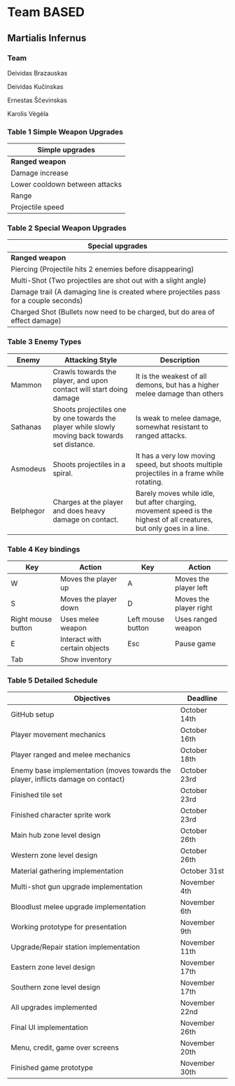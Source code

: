 # Team BASED

## Martialis Infernus

### Team

Deividas Brazauskas

Deividas Kučinskas

Ernestas Ščevinskas

Karolis Vėgėla

### Table 1 Simple Weapon Upgrades

|**Simple upgrades** |
| - |
|**Ranged weapon** |**Melee weapon** |
|Damage increase |
|Lower cooldown between attacks |
|Range |“Swing” size |
|Projectile speed |“Swing” speed |

### Table 2 Special Weapon Upgrades

|**Special upgrades** |
| - |
|**Ranged weapon** |**Melee weapon** |
|Piercing (Projectile hits 2 enemies before disappearing) |Bloodlust (Attack cooldown is temporarily increased with each kill, but disables the weapon for a while after ending) |
|Multi-Shot (Two projectiles are shot out with a slight angle) |Projectile contact (Allows for swings to hit projectiles and destroy them) |
|Damage trail (A damaging line is created where projectiles pass for a couple seconds) |Projectile deflect (projectile contact is required) (hitting projectiles now deflects them towards enemies instead) |
|Charged Shot (Bullets now need to be charged, but do area of effect damage) |Wind shield (a weak shield is created after a swing which stays around for a few seconds) |

### Table 3 Enemy Types

|**Enemy** |**Attacking Style** |**Description** |
| - | - | - |
|Mammon |Crawls towards the player, and upon contact will start doing damage |It is the weakest of all demons, but has a higher melee damage than others |
|Sathanas |Shoots projectiles one by one towards the player while slowly moving back towards set distance. |Is weak to melee damage,  somewhat resistant to ranged attacks. |
|Asmodeus |Shoots projectiles in a spiral. |It has a very low moving speed, but shoots multiple projectiles in a frame while rotating. |
|Belphegor |Charges at the player and does heavy damage on contact. |Barely moves while idle, but after charging, movement speed is the highest of all creatures, but only goes in a line. |

### Table 4 Key bindings

|**Key** |**Action** |**Key** |**Action** |
| - | - | - | - |
|W |Moves the player up |A |Moves the player left |
|S |Moves the player down |D |Moves the player right |
|Right mouse button |Uses melee weapon |Left mouse button |Uses ranged weapon |
|E |Interact with certain objects |Esc |Pause game |
|Tab |Show inventory |||

### Table 5 Detailed Schedule

|**Objectives** |**Deadline** |
| - | - |
|GitHub setup |October 14th|
|Player movement mechanics |October 16th|
|Player ranged and melee mechanics |October 18th|
|Enemy base implementation (moves towards the player, inflicts damage on contact) |October 23rd|
|Finished tile set |October 23rd|
|Finished character sprite work |October 23rd|
|Main hub zone level design |October 26th|
|Western zone level design |October 26th|
|Material gathering implementation |October 31st  |
|Multi-shot gun upgrade implementation |November 4th|
|Bloodlust melee upgrade implementation |November 6th|
|Working prototype for presentation |November 9th|
|Upgrade/Repair station implementation |November 11th|
|Eastern zone level design |November 17th|
|Southern zone level design  |November 17th|
|All upgrades implemented  |November 22nd|
|Final UI implementation |November 26th|
|Menu, credit, game over screens |November 20th|
|Finished game prototype |November 30th|
